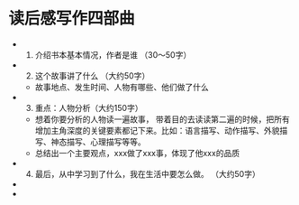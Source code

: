 # 读后感写作四部曲
- 1. 介绍书本基本情况，作者是谁 （30～50字）
- 2. 这个故事讲了什么 （大约50字）
	- 故事地点、发生时间、人物有哪些、他们做了什么
- 3. 重点：人物分析（大约150字）
	- 想着你要分析的人物读一遍故事，  带着目的去读读第二遍的时候，把所有增加主角深度的关键要素都记下来。比如：语言描写、动作描写、外貌描写、神态描写、心理描写等等。
	- 总结出一个主要观点，xxx做了xxx事，体现了他xxx的品质
- 4. 最后，从中学习到了什么，我在生活中要怎么做。 （大约50字）
-
-